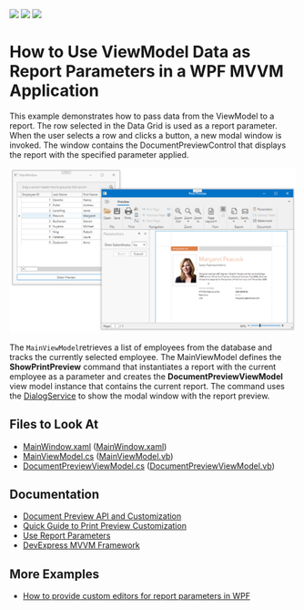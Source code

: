 <!-- default badges list -->
![](https://img.shields.io/endpoint?url=https://codecentral.devexpress.com/api/v1/VersionRange/417419878/23.1.3%2B)
[![](https://img.shields.io/badge/Open_in_DevExpress_Support_Center-FF7200?style=flat-square&logo=DevExpress&logoColor=white)](https://supportcenter.devexpress.com/ticket/details/T1036945)
[![](https://img.shields.io/badge/📖_How_to_use_DevExpress_Examples-e9f6fc?style=flat-square)](https://docs.devexpress.com/GeneralInformation/403183)
<!-- default badges end -->
# How to Use ViewModel Data as Report Parameters in a WPF MVVM Application

This example demonstrates how to pass data from the ViewModel to a report. The row selected in the Data Grid is used as a report parameter. When the user selects a row and clicks a button, a new modal window is invoked. The window contains the DocumentPreviewControl that displays the report with the specified parameter applied.

![Screenshot](Images/screenshot.png)

The `MainViewModel`retrieves a list of employees from the database and tracks the currently selected employee. The MainViewModel defines the **ShowPrintPreview** command that instantiates a report with the current employee as a parameter and creates the **DocumentPreviewViewModel** view model instance that contains the current report. The command uses the [DialogService](https://docs.devexpress.com/WPF/17467/mvvm-framework/services/predefined-set/dialog-services/dialogservice) to show the modal window with the report preview.

<!-- default file list -->
## Files to Look At

- [MainWindow.xaml](./CS/MainWindow.xaml) ([MainWindow.xaml](./VB/MainWindow.xaml))
- [MainViewModel.cs](./CS/Models/MainViewModel.cs) ([MainViewModel.vb](./VB/Models/MainViewModel.vb))
- [DocumentPreviewViewModel.cs](./CS/Models/DocumentPreviewViewModel.cs) ([DocumentPreviewViewModel.vb](./VB/Models/DocumentPreviewViewModel.vb))

<!-- default file list end -->

## Documentation

- [Document Preview API and Customization](https://docs.devexpress.com/XtraReports/119220/wpf-reporting/wpf-reporting-document-preview/api-and-customization)
- [Quick Guide to Print Preview Customization](https://docs.devexpress.com/XtraReports/119228/wpf-reporting/wpf-reporting-document-preview/api-and-customization/quick-guide-to-print-preview-customization)
- [Use Report Parameters](https://docs.devexpress.com/XtraReports/4812/detailed-guide-to-devexpress-reporting/use-report-parameters)
- [DevExpress MVVM Framework](https://docs.devexpress.com/WPF/15112/mvvm-framework)


## More Examples

- [How to provide custom editors for report parameters in WPF](https://github.com/DevExpress-Examples/Reporting_how-to-provide-custom-editors-for-report-parameters-in-wpf-e3359)
